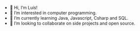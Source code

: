 - 👋 Hi, I’m Luís!
- 👀 I’m interested in computer programming.
- 🌱 I’m currently learning Java, Javascript, Csharp and SQL.
- 💞️ I’m looking to collaborate on side projects and open source.

